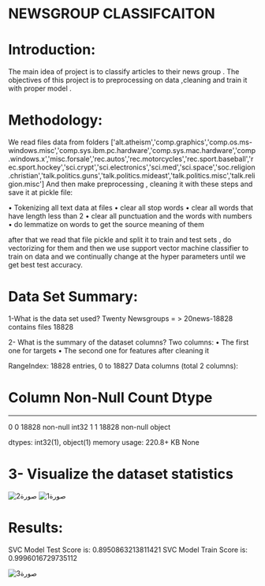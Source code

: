 # NEWSGROUP CLASSIFCAITON

# Introduction:

The main idea of project is to classify articles to their news group .
The objectives of this project is to preprocessing on data ,cleaning and train it with proper model .

# Methodology:
We read files data from folders ['alt.atheism','comp.graphics','comp.os.ms-windows.misc','comp.sys.ibm.pc.hardware','comp.sys.mac.hardware','comp.windows.x','misc.forsale','rec.autos','rec.motorcycles','rec.sport.baseball','rec.sport.hockey','sci.crypt','sci.electronics','sci.med','sci.space','soc.religion.christian','talk.politics.guns','talk.politics.mideast','talk.politics.misc','talk.religion.misc']
And then make preprocessing , cleaning  it with these steps and save it at pickle file:

•	Tokenizing all text data at files
•	clear all stop words 
•	clear all words that have length less than 2
•	clear all punctuation and the words with numbers
•	do lemmatize on words to get the source meaning of them

after that we read that file pickle and split it to train and test sets , do vectorizing for them and then we use support vector machine classifier to train on data and we continually change at the hyper parameters until we get best test accuracy. 

# Data Set Summary:

1-What is the data set used?
Twenty Newsgroups = > 20news-18828 contains files 18828

2- What is the summary of the dataset columns?
Two columns:
•	The first one for targets 
•	The second one for features after cleaning it 

RangeIndex: 18828 entries, 0 to 18827
Data columns (total 2 columns):

# Column Non-Null Count Dtype 
---  ------  --------------  ----- 
 0   0       18828 non-null int32 
 1   1       18828 non-null object
 
dtypes: int32(1), object(1)
memory usage: 220.8+ KB
None

# 3- Visualize the dataset statistics

![صورة2](https://github.com/abdo6400/newsgroup_using_python/assets/84652350/c05ef1bd-bf55-459d-8418-d85cc6941a8d)
![صورة1](https://github.com/abdo6400/newsgroup_using_python/assets/84652350/79946d68-e10a-4386-8dcc-2cce1a303aab)


# Results:
SVC Model Test Score is: 0.8950863213811421
SVC Model Train Score is: 0.9996016729735112

![صورة3](https://github.com/abdo6400/newsgroup_using_python/assets/84652350/0ba89acb-a40c-49ab-b8eb-a1d853e1e1c5)

